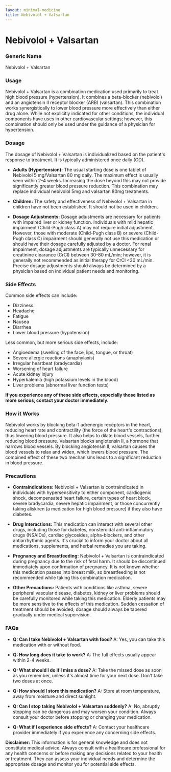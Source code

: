 ```yaml
---
layout: minimal-medicine
title: Nebivolol + Valsartan
---
```


# Nebivolol + Valsartan
### Generic Name
Nebivolol + Valsartan

### Usage
Nebivolol + Valsartan is a combination medication used primarily to treat high blood pressure (hypertension).  It combines a beta-blocker (nebivolol) and an angiotensin II receptor blocker (ARB) (valsartan). This combination works synergistically to lower blood pressure more effectively than either drug alone.  While not explicitly indicated for other conditions, the individual components have uses in other cardiovascular settings; however, this combination should only be used under the guidance of a physician for hypertension.

### Dosage
The dosage of Nebivolol + Valsartan is individualized based on the patient's response to treatment.  It is typically administered once daily (OD).

* **Adults (Hypertension):**  The usual starting dose is one tablet of Nebivolol 5 mg/Valsartan 80 mg daily.  The maximum effect is usually seen within 2-4 weeks. Increasing the dose beyond this may not provide significantly greater blood pressure reduction.  This combination may replace individual nebivolol 5mg and valsartan 80mg treatments.

* **Children:** The safety and effectiveness of Nebivolol + Valsartan in children have not been established. It should not be used in children.

* **Dosage Adjustments:** Dosage adjustments are necessary for patients with impaired liver or kidney function.  Individuals with mild hepatic impairment (Child-Pugh class A) may not require initial adjustment. However, those with moderate (Child-Pugh class B) or severe (Child-Pugh class C) impairment should generally not use this medication or should have their dosage carefully adjusted by a doctor.  For renal impairment, dosage adjustments are typically unnecessary for creatinine clearance (CrCl) between 30-80 mL/min; however, it is generally not recommended as initial therapy for CrCl <30 mL/min.  Precise dosage adjustments should always be determined by a physician based on individual patient needs and monitoring.


### Side Effects
Common side effects can include:

* Dizziness
* Headache
* Fatigue
* Nausea
* Diarrhea
* Lower blood pressure (hypotension)

Less common, but more serious side effects, include:

* Angioedema (swelling of the face, lips, tongue, or throat)
* Severe allergic reactions (anaphylaxis)
* Irregular heartbeat (bradycardia)
* Worsening of heart failure
* Acute kidney injury
* Hyperkalemia (high potassium levels in the blood)
* Liver problems (abnormal liver function tests)

**If you experience any of these side effects, especially those listed as more serious, contact your doctor immediately.**

### How it Works
Nebivolol works by blocking beta-1 adrenergic receptors in the heart, reducing heart rate and contractility (the force of the heart's contractions), thus lowering blood pressure.  It also helps to dilate blood vessels, further reducing blood pressure. Valsartan blocks angiotensin II, a hormone that narrows blood vessels. By blocking angiotensin II, valsartan causes the blood vessels to relax and widen, which lowers blood pressure.  The combined effect of these two mechanisms leads to a significant reduction in blood pressure.

### Precautions
* **Contraindications:** Nebivolol + Valsartan is contraindicated in individuals with hypersensitivity to either component, cardiogenic shock, decompensated heart failure, certain types of heart block, severe bradycardia, severe hepatic impairment, or those concurrently taking aliskiren (a medication for high blood pressure) if they also have diabetes.

* **Drug Interactions:**  This medication can interact with several other drugs, including those for diabetes, nonsteroidal anti-inflammatory drugs (NSAIDs), cardiac glycosides, alpha-blockers, and other antiarrhythmic agents.  It's crucial to inform your doctor about all medications, supplements, and herbal remedies you are taking.

* **Pregnancy and Breastfeeding:**  Nebivolol + Valsartan is contraindicated during pregnancy due to the risk of fetal harm. It should be discontinued immediately upon confirmation of pregnancy.  It is not known whether this medication passes into breast milk, so breastfeeding is not recommended while taking this combination medication.

* **Other Precautions:**  Patients with conditions like asthma, severe peripheral vascular disease, diabetes, kidney or liver problems should be carefully monitored while taking this medication.  Elderly patients may be more sensitive to the effects of this medication.  Sudden cessation of treatment should be avoided;  dosage should always be tapered gradually under medical supervision.


### FAQs

* **Q: Can I take Nebivolol + Valsartan with food?**  A:  Yes, you can take this medication with or without food.

* **Q: How long does it take to work?** A: The full effects usually appear within 2-4 weeks.

* **Q: What should I do if I miss a dose?** A: Take the missed dose as soon as you remember, unless it's almost time for your next dose. Don't take two doses at once.

* **Q: How should I store this medication?** A: Store at room temperature, away from moisture and direct sunlight.

* **Q: Can I stop taking Nebivolol + Valsartan suddenly?** A: No, abruptly stopping can be dangerous and may worsen your condition. Always consult your doctor before stopping or changing your medication.

* **Q: What if I experience side effects?** A: Contact your healthcare provider immediately if you experience any concerning side effects.

**Disclaimer:** This information is for general knowledge and does not constitute medical advice. Always consult with a healthcare professional for any health concerns or before making any decisions related to your health or treatment.  They can assess your individual needs and determine the appropriate dosage and monitor you for potential side effects.
